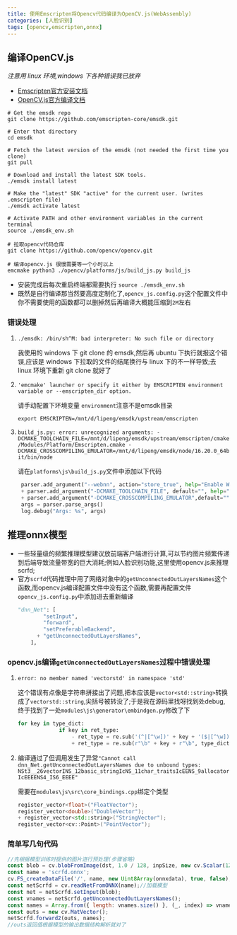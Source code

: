 ```yaml
---
title: 使用Emscripten将Opencv代码编译为OpenCV.js(WebAssembly)
categories: [人脸识别]
tags: [opencv,emscripten,onnx]
---
```


## 编译OpenCV.js
*注意用 linux 环境,windows 下各种错误我已放弃*
* [Emscripten官方安装文档](https://emscripten.org/docs/getting_started/downloads.html)
* [OpenCV.js官方编译文档](https://docs.opencv.org/4.8.0/d4/da1/tutorial_js_setup.html)
  
```shell
# Get the emsdk repo
git clone https://github.com/emscripten-core/emsdk.git

# Enter that directory
cd emsdk

# Fetch the latest version of the emsdk (not needed the first time you clone)
git pull

# Download and install the latest SDK tools.
./emsdk install latest

# Make the "latest" SDK "active" for the current user. (writes .emscripten file)
./emsdk activate latest

# Activate PATH and other environment variables in the current terminal
source ./emsdk_env.sh

# 拉取opencv代码仓库
git clone https://github.com/opencv/opencv.git

# 编译opencv.js 很慢需要等一个小时以上
emcmake python3 ./opencv/platforms/js/build_js.py build_js
```

* 安装完成后每次重启终端都需要执行 `source ./emsdk_env.sh` 
* 既然是自行编译那当然要高度定制化了,`opencv_js.config.py`这个配置文件中你不需要使用的函数都可以删掉然后再编译大概能压缩到`2M`左右

### 错误处理
  1. `./emsdk: /bin/sh^M: bad interpreter: No such file or directory`

      我使用的 windows 下 git clone 的 emsdk,然后再 ubuntu 下执行就报这个错误,应该是 windows 下拉取的文件的结尾换行与 linux 下的不一样导致;去 linux 环境下重新 git clone 就好了

  2. `'emcmake' launcher or specify it either by EMSCRIPTEN environment variable or --emscripten_dir option.`

      请手动配置下环境变量 `environment`注意不是emsdk目录
      ```shell
      export EMSCRIPTEN=/mnt/d/lipeng/emsdk/upstream/emscripten
      ```
3. `build_js.py: error: unrecognized arguments: -DCMAKE_TOOLCHAIN_FILE=/mnt/d/lipeng/emsdk/upstream/emscripten/cmake/Modules/Platform/Emscripten.cmake -DCMAKE_CROSSCOMPILING_EMULATOR=/mnt/d/lipeng/emsdk/node/16.20.0_64bit/bin/node`

   请在`platforms\js\build_js.py`文件中添加以下代码   
   ```python
    parser.add_argument("--webnn", action="store_true", help="Enable WebNN Backend")
    + parser.add_argument("-DCMAKE_TOOLCHAIN_FILE", default="", help="DCMAKE_TOOLCHAIN_FILE")
    + parser.add_argument("-DCMAKE_CROSSCOMPILING_EMULATOR",default="",help="DCMAKE_CROSSCOMPILING_EMULATOR")   
    args = parser.parse_args()    
    log.debug("Args: %s", args)
   ```
    

## 推理onnx模型
* 一些轻量级的频繁推理模型建议放前端客户端进行计算,可以节约图片频繁传递到后端导致流量带宽的巨大消耗;例如人脸识别功能,这里使用opencv.js来推理scrfd;
* 官方`scrfd`代码推理中用了网络对象中的`getUnconnectedOutLayersNames`这个函数,而opencv.js编译配置文件中没有这个函数,需要再配置文件`opencv_js.config.py`中添加进去重新编译
  ```python
  "dnn_Net": [
          "setInput",
          "forward",
          "setPreferableBackend",
        + "getUnconnectedOutLayersNames",
      ],
  ```

### opencv.js编译`getUnconnectedOutLayersNames`过程中错误处理
1. `error: no member named 'vectorstd' in namespace 'std'`

   这个错误有点像是字符串拼接出了问题,把本应该是`vector<std::string>`转换成了`vectorstd::string`,尖括号被转没了;于是我在源码里找呀找到处debug,终于找到了一处`modules\js\generator\embindgen.py`修改了下
   ```python
   for key in type_dict:
                if key in ret_type:
                    - ret_type = re.sub('(^|[^\w])' + key + '($|[^\w])', type_dict[key], ret_type)
                    + ret_type = re.sub(r"\b" + key + r"\b", type_dict[key], ret_type)
   ```

2. 编译通过了但调用发生了异常`"Cannot call dnn_Net.getUnconnectedOutLayersNames due to unbound types: NSt3__26vectorINS_12basic_stringIcNS_11char_traitsIcEENS_9allocatorIcEEEENS4_IS6_EEEE"`

    需要在`modules\js\src\core_bindings.cpp`绑定个类型
    ```c++
    register_vector<float>("FloatVector");
    register_vector<double>("DoubleVector");
    + register_vector<std::string>("StringVector");
    register_vector<cv::Point>("PointVector");
    ```

### 简单写几句代码
```js
//先根据模型训练时提供的图片进行预处理(步骤省略)
const blob = cv.blobFromImage(dst, 1.0 / 128, inpSize, new cv.Scalar(127.5, 127.5, 127.5), true);
const name = 'scrfd.onnx';
cv.FS_createDataFile('/', name, new Uint8Array(onnxdata), true, false);
const netScrfd = cv.readNetFromONNX(name);//加载模型
const net = netScrfd.setInput(blob);
const vnames = netScrfd.getUnconnectedOutLayersNames();
const names = Array.from({ length: vnames.size() }, (_, index) => vnames.get(index));
const outs = new cv.MatVector();
netScrfd.forward2(outs, names);
//outs返回值根据模型的输出数据结构解析就对了
```
